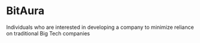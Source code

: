 # BitAura
Individuals who are interested in developing a company to minimize reliance on traditional Big Tech companies
